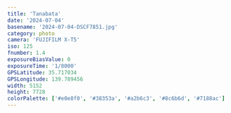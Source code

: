 ```yaml
---
title: 'Tanabata'
date: '2024-07-04'
basename: '2024-07-04-DSCF7851.jpg'
category: photo
camera: 'FUJIFILM X-T5'
iso: 125
fnumber: 1.4
exposureBiasValue: 0
exposureTime: '1/8000'
GPSLatitude: 35.717034
GPSLongitude: 139.789456
width: 5152
height: 7728
colorPalette: ['#e0e8f0', '#38353a', '#a2b6c3', '#8c6b6d', '#7188ac']
---
```

